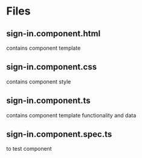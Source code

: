 # Files

## sign-in.component.html

contains component template

## sign-in.component.css

contains component style

## sign-in.component.ts

contains component template functionality and data

## sign-in.component.spec.ts

to test component